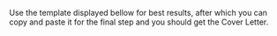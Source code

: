 Use the template displayed bellow for best results, after which you can copy and paste it for the final step and you should get the Cover Letter. 

